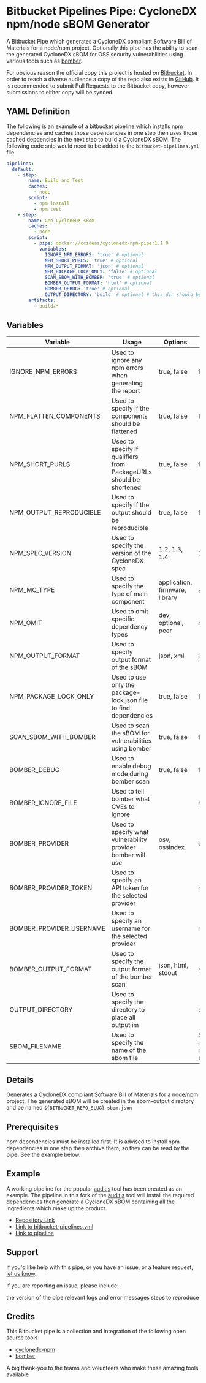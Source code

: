 # Bitbucket Pipelines Pipe:  CycloneDX npm/node sBOM Generator

A Bitbucket Pipe which generates a CycloneDX compliant Software Bill of Materials
for a node/npm project. Optionally this pipe has the ability to scan the generated
CycloneDX sBOM for OSS security vulnerabilities using various tools such as 
[bomber](https://github.com/devops-kung-fu/bomber).

For obvious reason the official copy this project is hosted on [Bitbucket](https://bitbucket.org/ccideas1/cyclonedx-npm-pipe/src/main/).
In order to reach a diverse audience a copy of the repo also exists in [GitHub](https://github.com/ccideas/cyclonedx-npm-pipe).
It is recommended to submit Pull Requests to the Bitbucket copy, however submissions to either copy
will be synced.

## YAML Definition

The following is an example of a bitbucket pipeline which installs npm dependencies and caches those
dependencies in one step then uses those cached depdencies in the next step to build a CycloneDX
sBOM. The following code snip would need to be added to the `bitbucket-pipelines.yml` file

```yaml
pipelines:
  default:
    - step:
        name: Build and Test
        caches:
          - node
        script:
          - npm install
          - npm test
    - step:
        name: Gen CycloneDX sBom
        caches:
          - node
        script:
          - pipe: docker://ccideas/cyclonedx-npm-pipe:1.1.0
            variables:
              IGNORE_NPM_ERRORS: 'true' # optional
              NPM_SHORT_PURLS: 'true' # optional
              NPM_OUTPUT_FORMAT: 'json' # optional
              NPM_PACKAGE_LOCK_ONLY: 'false' # optional
              SCAN_SBOM_WITH_BOMBER: 'true' # optional
              BOMBER_OUTPUT_FORMAT: 'html' # optional
              BOMBER_DEBUG: 'true' # optional
              OUTPUT_DIRECTORY: 'build' # optional # this dir should be archived by the pipeline
        artifacts:
          - build/*
```
## Variables

| Variable                  | Usage                                                               | Options                         | Default       |
| ---------------------     | -----------------------------------------------------------         | -----------                     | -------       |
| IGNORE_NPM_ERRORS         | Used to ignore any npm errors when generating the report            | true, false                     | false         |
| NPM_FLATTEN_COMPONENTS    | Used to specify if the components should be flattened               | true, false                     | false         |
| NPM_SHORT_PURLS           | Used to specify if qualifiers from PackageURLs should be shortened  | true, false                     | false         |
| NPM_OUTPUT_REPRODUCIBLE   | Used to specify if the output should be reproducible                | true, false                     | false         |
| NPM_SPEC_VERSION          | Used to specify the version of the CycloneDX spec                   | 1.2, 1.3, 1.4                   | 1.4           |
| NPM_MC_TYPE               | Used to specify the type of main component                          | application, firmware, library  | application   |
| NPM_OMIT                  | Used to omit specific dependency types                              | dev, optional, peer             | none          | 
| NPM_OUTPUT_FORMAT         | Used to specify output format of the sBOM                           | json, xml                       | json          |
| NPM_PACKAGE_LOCK_ONLY     | Used to use only the package-lock.json file to find dependencies    | true, false                     | false         |
| SCAN_SBOM_WITH_BOMBER     | Used to scan the sBOM for vulnerabilities using bomber              | true, false                     | false         |
| BOMBER_DEBUG              | Used to enable debug mode during bomber scan                        | true, false                     | false         |
| BOMBER_IGNORE_FILE        | Used to tell bomber what CVEs to ignore                             | <path to bomber ignore file>    | none          |
| BOMBER_PROVIDER           | Used to specify what vulnerability provider bomber will use         | osv, ossindex                   | osv           |
| BOMBER_PROVIDER_TOKEN     | Used to specify an API token for the selected provider              | <provider apitoken>             | none          |
| BOMBER_PROVIDER_USERNAME  | Used to specify an username for the selected provider               | <provider username>             | none          |
| BOMBER_OUTPUT_FORMAT      | Used to specify the output format of the bomber scan                | json, html, stdout              | stdout        |
| OUTPUT_DIRECTORY          | Used to specify the directory to place all output im                | <directory name>                | sbom_output   |
| SBOM_FILENAME             | Used to specify the name of the sbom file                           | <filename>                      | ${bitbucket-repo-name}-sbom        |

## Details

Generates a CycloneDX compliant Software Bill of Materials
for a node/npm project. The generated sBOM will be created in the
sbom-output directory and be named `${BITBUCKET_REPO_SLUG}-sbom.json`

## Prerequisites

npm dependencies must be installed first. It is advised to install npm dependencies
in one step then archive them, so they can be read by the pipe. See the example below.

## Example

A working pipeline for the popular [auditjs](https://www.npmjs.com/package/auditjs) 
tool has been created as an example. The pipeline in
this fork of the [auditjs](https://www.npmjs.com/package/auditjs) tool will install the required
dependencies then generate a CycloneDX sBOM containing all the ingredients which make up the 
product.

* [Repository Link](https://bitbucket.org/ccideas1/fork-auditjs/src/main/)
* [Link to bitbucket-pipelines.yml](https://bitbucket.org/ccideas1/fork-auditjs/src/main/bitbucket-pipelines.yml)
* [Link to pipeline](https://bitbucket.org/ccideas1/fork-auditjs/pipelines/results/4)

## Support

If you'd like help with this pipe, or you have an issue, or a feature request, [let us know](https://github.com/ccideas/cyclonedx-npm-pipe/issues).

If you are reporting an issue, please include:

the version of the pipe
relevant logs and error messages
steps to reproduce

## Credits

This Bitbucket pipe is a collection and integration of the following open source tools

* [cyclonedx-npm](https://github.com/CycloneDX/cyclonedx-node-npm)
* [bomber](https://github.com/devops-kung-fu/bomber)

A big thank-you to the teams and volunteers who make these amazing tools available

